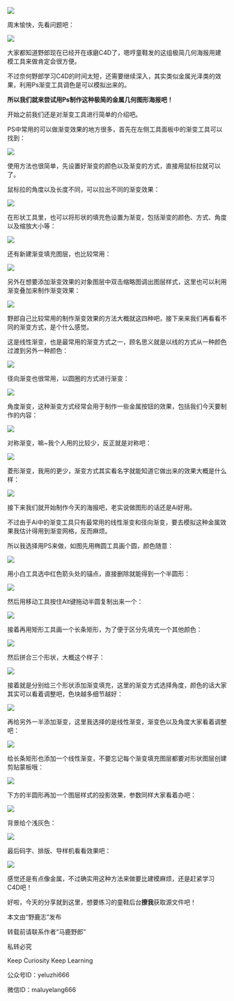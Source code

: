 ![](https://pic1.zhimg.com/v2-4f53abe4fce20969c8deefa81f92307c_r.jpg)

周末愉快，先看问题吧：

![](https://pic3.zhimg.com/v2-15f842b869f78930a4481da4d2662276_r.jpg)

大家都知道野郎现在已经开在琢磨C4D了，嗯哼童鞋发的这组极简几何海报用建模工具来做肯定会很方便。

不过奈何野郎学习C4D的时间太短，还需要继续深入，其实类似金属光泽类的效果，利用Ps渐变工具调色是可以模拟出来的。

**所以我们就来尝试用Ps制作这种极简的金属几何图形海报吧！**

开始之前我们还是对渐变工具进行简单的介绍吧。

PS中常用的可以做渐变效果的地方很多，首先在左侧工具面板中的渐变工具可以找到：

![](https://pic2.zhimg.com/v2-91ff8670e81123905275dcd9bbaf97c9_r.jpg)

使用方法也很简单，先设置好渐变的颜色以及渐变的方式，直接用鼠标拉就可以了。

鼠标拉的角度以及长度不同，可以拉出不同的渐变效果：

![](https://pic2.zhimg.com/v2-b858bcc91542ce7fa85cd20792d29701_r.jpg)

在形状工具里，也可以将形状的填充色设置为渐变，包括渐变的颜色、方式、角度以及缩放大小等：

![](https://pic4.zhimg.com/v2-e9ea3824f524300664e60bf6169f97a3_r.jpg)

还有新建渐变填充图层，也比较常用：

![](https://pic3.zhimg.com/v2-714aa800374af4da0e61751303be5e0a_r.jpg)

另外在想要添加渐变效果的对象图层中双击缩略图调出图层样式，这里也可以利用渐变叠加来制作渐变效果：

![](https://pic3.zhimg.com/v2-63d670ab6bed670c84df13205d8751ba_r.jpg)

野郎自己比较常用的制作渐变效果的方法大概就这四种吧，接下来来我们再看看不同的渐变方式，是个什么感觉。

这是线性渐变，也是最常用的渐变方式之一，顾名思义就是以线的方式从一种颜色过渡到另外一种颜色：

![](https://pic1.zhimg.com/v2-8c41162c89737721fabb5efe00c00664_r.jpg)

径向渐变也很常用，以圆圈的方式进行渐变：

![](https://pic2.zhimg.com/v2-dec910dc15bbb5c54fb995d5dd3d1e15_r.jpg)

角度渐变，这种渐变方式经常会用于制作一些金属按钮的效果，包括我们今天要制作的内容：

![](https://pic1.zhimg.com/v2-ee0504d331caf6e20f9f62939d0d8608_r.jpg)

对称渐变，嘛~我个人用的比较少，反正就是对称吧：

![](https://pic3.zhimg.com/v2-6676f14c03f2e8709327e552e8c94326_r.jpg)

菱形渐变，我用的更少，渐变方式其实看名字就能知道它做出来的效果大概是什么样：

![](https://pic1.zhimg.com/v2-fcd929423b65a5cdf54aebe23c2117f0_r.jpg)

接下来我们就开始制作今天的海报吧，老实说做图形的话还是Ai好用。

不过由于Ai中的渐变工具只有最常用的线性渐变和径向渐变，要去模拟这种金属效果我估计得用到渐变网格，反而麻烦。

所以我选择用PS来做，如图先用椭圆工具画个圆，颜色随意：

![](https://pic1.zhimg.com/v2-813449adc581b0276c042d19d3023a40_r.jpg)

用小白工具选中红色箭头处的锚点，直接删除就能得到一个半圆形：

![](https://pic2.zhimg.com/v2-6e1586a766f6fe191fecd46b79e504f1_r.jpg)

然后用移动工具按住Alt键拖动半圆复制出来一个：

![](https://pic3.zhimg.com/v2-a62c986390bf4640b7b23f50362a411e_r.jpg)

接着再用矩形工具画一个长条矩形，为了便于区分先填充一个其他颜色：

![](https://pic4.zhimg.com/v2-40090fb8d1ecc7b83f43f8b97e6e45ff_r.jpg)

然后拼合三个形状，大概这个样子：

![](https://pic3.zhimg.com/v2-6a6303dc9dcd23d302322798719e6922_r.jpg)

接着就是分别给三个形状添加渐变填充，这里的渐变方式选择角度，颜色的话大家其实可以看着调整吧，色块越多细节越好：

![](https://pic4.zhimg.com/v2-53dcbea42da5186c496432e5210e9337_r.jpg)

再给另外一半添加渐变，这里我选择的是线性渐变，渐变色以及角度大家看着调整吧：

![](https://pic1.zhimg.com/v2-34e5ac59fa30a2e38af65d398526c8e8_r.jpg)

给长条矩形也添加一个线性渐变，不要忘记每个渐变填充图层都要对形状图层创建剪贴蒙板哦：

![](https://pic2.zhimg.com/v2-758629f2dca53551fd4b0256e593b7a5_r.jpg)

下方的半圆形再加一个图层样式的投影效果，参数同样大家看着办吧：

![](https://pic2.zhimg.com/v2-08ee20a97f5acb7aaf96d7108192f2ed_r.jpg)

背景给个浅灰色：

![](https://pic4.zhimg.com/v2-e3e67f273bb6c0be819e9b83d63941ab_r.jpg)

最后码字、排版、导样机看看效果吧：

![](https://pic3.zhimg.com/v2-adc5f6d8aa42a92747154d7cc01d353a_r.jpg)

感觉还是有点像金属，不过确实用这种方法来做要比建模麻烦，还是赶紧学习C4D吧！

好啦，今天的分享就到这里，想要练习的童鞋后台**撩我**获取源文件吧！

本文由“野鹿志”发布

转载前请联系作者“马鹿野郎”

私转必究

Keep Curiosity Keep Learning

公众号ID：yeluzhi666

微信ID：maluyelang666